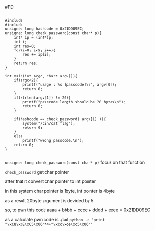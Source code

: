 #FD

<pre><code>
#include <stdio.h>
#include <string.h>
unsigned long hashcode = 0x21DD09EC;
unsigned long check_password(const char* p){
	int* ip = (int*)p;
	int i;
	int res=0;
	for(i=0; i<5; i++){
		res += ip[i];
	}
	return res;
}

int main(int argc, char* argv[]){
	if(argc<2){
		printf("usage : %s [passcode]\n", argv[0]);
		return 0;
	}
	if(strlen(argv[1]) != 20){
		printf("passcode length should be 20 bytes\n");
		return 0;
	}

	if(hashcode == check_password( argv[1] )){
		system("/bin/cat flag");
		return 0;
	}
	else
		printf("wrong passcode.\n");
	return 0;
}

</code></pre>

`unsigned long check_password(const char* p)`
focus on that function

`check_password` get char pointer

after that it convert char pointer to int pointer

in this system char pointer is 1byte, int pointer is 4byte

as a result 20byte argument is devided by 5 

so, to pwn this code aaaa + bbbb + cccc + dddd + eeee =  0x21DD09EC

as a calculate pwn code is ./col `python -c 'print "\xC8\xCE\xC5\x06"*4+"\xcc\xce\xc5\x06"'`






